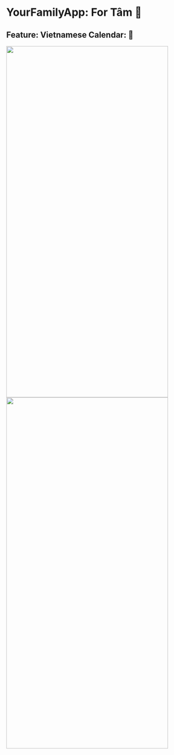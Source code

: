 # YourFamilyApp: For Tâm :revolving_hearts:

## Feature: Vietnamese Calendar: :calendar:
<div>
<img src="https://user-images.githubusercontent.com/26614687/189015996-08ccbbb9-2f1e-46a8-96de-898548257079.png" width="428" height="926" />
<img src="https://user-images.githubusercontent.com/26614687/189016145-f9397773-36b7-4b6f-b03b-c1af7b281f39.png" width="428" height="926" />
</div>

